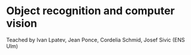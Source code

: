 # Object recognition and computer vision

Teached by Ivan Lpatev, Jean Ponce, Cordelia Schmid, Josef Sivic (ENS Ulm)
